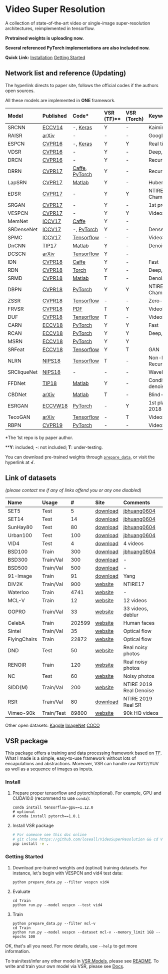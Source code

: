 # Video Super Resolution
A collection of state-of-the-art video or single-image super-resolution architectures, reimplemented in tensorflow.

**Pretrained weights is uploading now.**

**Several referenced PyTorch implementations are also included now.**

**Quick Link:** [Installation](#install) [Getting Started](#Getting-Started) 

## Network list and reference (Updating)
The hyperlink directs to paper site, follows the official codes if the authors open sources.

All these models are implemented in **ONE** framework.

|Model |Published |Code* |VSR (TF)**|VSR (Torch)|Keywords|Pretrained|
|:-----|:---------|:-----|:---------|:----------|:-------|:---------|
|SRCNN|[ECCV14](https://arxiv.org/abs/1501.00092)|-, [Keras](https://github.com/qobilidop/srcnn)|Y|-| Kaiming |[√](https://github.com/LoSealL/Model/releases)|
|RAISR|[arXiv](https://arxiv.org/abs/1606.01299)|-|-|-| Google, Pixel 3 ||
|ESPCN|[CVPR16](https://arxiv.org/abs/1609.05158)|-, [Keras](https://github.com/qobilidop/srcnn)|Y|Y| Real time |[√](https://github.com/LoSealL/Model/releases)|
|VDSR|[CVPR16](https://arxiv.org/abs/1511.04587)|-|Y|-| Deep, Residual |[√](https://drive.google.com/open?id=1hW5YDxXpmjO2IfAy8f29O7yf1M3fPIg1)|
|DRCN|[CVPR16](https://arxiv.org/abs/1511.04491)|-|Y|-| Recurrent ||
|DRRN|[CVPR17](http://cvlab.cse.msu.edu/pdfs/Tai_Yang_Liu_CVPR2017.pdf)|[Caffe](https://github.com/tyshiwo/DRRN_CVPR17), [PyTorch](https://github.com/jt827859032/DRRN-pytorch)|Y|-| Recurrent ||
|LapSRN|[CVPR17](http://vllab.ucmerced.edu/wlai24/LapSRN/)|[Matlab](https://github.com/phoenix104104/LapSRN)|Y|-| Huber loss ||
|EDSR|[CVPR17](https://arxiv.org/abs/1707.02921)|-|Y|Y| NTIRE17 Champion |[√](https://github.com/LoSealL/Model/releases)|
|SRGAN|[CVPR17](https://arxiv.org/abs/1609.04802)|-|Y|-| 1st proposed GAN ||
|VESPCN|[CVPR17](https://arxiv.org/abs/1611.05250)|-|Y|Y| VideoSR |[√](https://drive.google.com/open?id=19u4YpsyThxW5dv4fhpMj7c5gZeEDKthm)|
|MemNet|[ICCV17](https://arxiv.org/abs/1708.02209)|[Caffe](https://github.com/tyshiwo/MemNet)|Y|-|||
|SRDenseNet|[ICCV17](http://openaccess.thecvf.com/content_ICCV_2017/papers/Tong_Image_Super-Resolution_Using_ICCV_2017_paper.pdf)|-, [PyTorch](https://github.com/wxywhu/SRDenseNet-pytorch)|Y|-| Dense |[√](https://drive.google.com/open?id=1aXAfRqZieY6mTfZUnErG84-9NfkQSeDw)|
|SPMC|[ICCV17](https://arxiv.org/abs/1704.02738)|[Tensorflow](https://github.com/jiangsutx/SPMC_VideoSR)|-|-| VideoSR ||
|DnCNN|[TIP17](http://ieeexplore.ieee.org/document/7839189/)|[Matlab](https://github.com/cszn/DnCNN)|Y|-| Denoise |[√](https://github.com/LoSealL/Model/releases)|
|DCSCN|[arXiv](https://arxiv.org/abs/1707.05425)|[Tensorflow](https://github.com/jiny2001/dcscn-super-resolution)|Y|-|||
|IDN|[CVPR18](https://arxiv.org/abs/1803.09454)|[Caffe](https://github.com/Zheng222/IDN-Caffe)|Y|-| Fast |[√](https://drive.google.com/open?id=1Fh3rtvrKKLAK27r518T1M_JET_LWZAFQ)|
|RDN|[CVPR18](https://arxiv.org/abs/1802.08797)|[Torch](https://github.com/yulunzhang/RDN)|Y|-| Deep, BI-BD-DN ||
|SRMD|[CVPR18](https://arxiv.org/abs/1712.06116)|[Matlab](https://github.com/cszn/SRMD)|T|-| Denoise/Deblur/SR ||
|DBPN|[CVPR18](https://arxiv.org/abs/1803.02735)|[PyTorch](https://github.com/alterzero/DBPN-Pytorch)|Y|Y| NTIRE18 Champion |[√](https://drive.google.com/open?id=1ymtlOjhkGmad-od0zw7yTf17nWD4KMVi)|
|ZSSR|[CVPR18](http://www.wisdom.weizmann.ac.il/~vision/zssr/)|[Tensorflow](https://github.com/assafshocher/ZSSR)|-|-| Zero-shot ||
|FRVSR|[CVPR18](https://arxiv.org/abs/1801.04590)|[PDF](https://github.com/msmsajjadi/FRVSR)|T|Y| VideoSR ||
|DUF|[CVPR18](http://openaccess.thecvf.com/content_cvpr_2018/papers/Jo_Deep_Video_Super-Resolution_CVPR_2018_paper.pdf)|[Tensorflow](https://github.com/yhjo09/VSR-DUF)|T|-| VideoSR ||
|CARN|[ECCV18](https://arxiv.org/abs/1803.08664)|[PyTorch](https://github.com/nmhkahn/CARN-pytorch)|Y|Y| Fast |[√](https://github.com/LoSealL/Model/releases)|
|RCAN|[ECCV18](https://arxiv.org/abs/1807.02758)|[PyTorch](https://github.com/yulunzhang/RCAN)|Y|Y| Deep, BI-BD-DN ||
|MSRN|[ECCV18](http://openaccess.thecvf.com/content_ECCV_2018/papers/Juncheng_Li_Multi-scale_Residual_Network_ECCV_2018_paper.pdf)|[PyTorch](https://github.com/MIVRC/MSRN-PyTorch)|Y|Y| |[√](https://drive.google.com/open?id=1A0LoY3oB_VnArP3GzI1ILUNJbLAEjdtJ)|
|SRFeat|[ECCV18](http://openaccess.thecvf.com/content_ECCV_2018/papers/Seong-Jin_Park_SRFeat_Single_Image_ECCV_2018_paper.pdf)|[Tensorflow](https://github.com/HyeongseokSon1/SRFeat)|Y|T| GAN ||
|NLRN|[NIPS18](https://papers.nips.cc/paper/7439-non-local-recurrent-network-for-image-restoration.pdf)|[Tensorflow](https://github.com/Ding-Liu/NLRN)|T|-| Non-local, Recurrent ||
|SRCliqueNet|[NIPS18](https://arxiv.org/abs/1809.04508)|-|-|-| Wavelet ||
|FFDNet|[TIP18](https://ieeexplore.ieee.org/document/8365806/)|[Matlab](https://github.com/cszn/FFDNet)|Y|-| Conditional denoise||
|CBDNet|[arXiv](https://arxiv.org/abs/1807.04686)|[Matlab](https://github.com/GuoShi28/CBDNet)|T|-| Blind-denoise ||
|ESRGAN|[ECCVW18](http://arxiv.org/abs/1809.00219)|[PyTorch](https://github.com/xinntao/ESRGAN)|-|Y|1st place PIRM 2018||
|TecoGAN|[arXiv](http://arxiv.org/abs/1811.09393)|[Tensorflow](https://github.com/thunil/TecoGAN)|-|T| VideoSR GAN||
|RBPN|[CVPR19](https://arxiv.org/abs/1903.10128)|[PyTorch](https://github.com/alterzero/RBPN-PyTorch)|-|-| VideoSR ||

\*The 1st repo is by paper author.

\**__Y__: included; __-__: not included; __T__: under-testing. 

You can download pre-trained weights through [`prepare_data`](./prepare_data.py), or visit the hyperlink at **√**.

## Link of datasets
*(please contact me if any of links offend you or any one disabled)*

|Name|Usage|#|Site|Comments|
|:---|:----|:----|:---|:-----|
|SET5|Test|5|[download](https://uofi.box.com/shared/static/kfahv87nfe8ax910l85dksyl2q212voc.zip)|[jbhuang0604](https://github.com/jbhuang0604/SelfExSR)|
|SET14|Test|14|[download](https://uofi.box.com/shared/static/igsnfieh4lz68l926l8xbklwsnnk8we9.zip)|[jbhuang0604](https://github.com/jbhuang0604/SelfExSR)|
|SunHay80|Test|80|[download](https://uofi.box.com/shared/static/rirohj4773jl7ef752r330rtqw23djt8.zip)|[jbhuang0604](https://github.com/jbhuang0604/SelfExSR)|
|Urban100|Test|100|[download](https://uofi.box.com/shared/static/65upg43jjd0a4cwsiqgl6o6ixube6klm.zip)|[jbhuang0604](https://github.com/jbhuang0604/SelfExSR)|
|VID4|Test|4|[download](https://people.csail.mit.edu/celiu/CVPR2011/videoSR.zip)|4 videos|
|BSD100|Train|300|[download](https://uofi.box.com/shared/static/qgctsplb8txrksm9to9x01zfa4m61ngq.zip)|[jbhuang0604](https://github.com/jbhuang0604/SelfExSR)|
|BSD300|Train/Val|300|[download](https://www2.eecs.berkeley.edu/Research/Projects/CS/vision/grouping/segbench/BSDS300-images.tgz)|-|
|BSD500|Train/Val|500|[download](http://www.eecs.berkeley.edu/Research/Projects/CS/vision/grouping/BSR/BSR_bsds500.tgz)|-|
|91-Image|Train|91|[download](http://www.ifp.illinois.edu/~jyang29/codes/ScSR.rar)|Yang|
|DIV2K|Train/Val|900|[website](https://data.vision.ee.ethz.ch/cvl/DIV2K/)|NTIRE17|
|Waterloo|Train|4741|[website](https://ece.uwaterloo.ca/~k29ma/exploration/)|-|
|MCL-V|Train|12|[website](http://mcl.usc.edu/mcl-v-database/)|12 videos|
|GOPRO|Train/Val|33|[website](https://github.com/SeungjunNah/DeepDeblur_release)|33 videos, deblur|
|CelebA|Train|202599|[website](http://mmlab.ie.cuhk.edu.hk/projects/CelebA.html)|Human faces|
|Sintel|Train/Val|35|[website](http://sintel.is.tue.mpg.de/downloads)|Optical flow|
|FlyingChairs|Train|22872|[website](https://lmb.informatik.uni-freiburg.de/resources/datasets/FlyingChairs.en.html#flyingchairs)|Optical flow|
|DND|Test|50|[website](https://noise.visinf.tu-darmstadt.de/)|Real noisy photos|
|RENOIR|Train|120|[website](http://ani.stat.fsu.edu/~abarbu/Renoir.html)|Real noisy photos|
|NC|Test|60|[website](http://demo.ipol.im/demo/125/)|Noisy photos|
|SIDD(M)|Train/Val|200|[website](https://www.eecs.yorku.ca/~kamel/sidd/)|NTIRE 2019 Real Denoise|
|RSR|Train/Val|80|[download]()|NTIRE 2019 Real SR|
|Vimeo-90k|Train/Test|89800|[website](http://toflow.csail.mit.edu/)|90k HQ videos|

Other open datasets:
[Kaggle](https://www.kaggle.com/datasets)
[ImageNet](http://www.image-net.org/)
[COCO](http://cocodataset.org/)

## VSR package
This package offers a training and data processing framework based on [TF](https://www.tensorflow.org).
What I made is a simple, easy-to-use framework without lots of encapulations and abstractions.
Moreover, VSR can handle raw NV12/YUV as well as a sequence of images as inputs.

### Install

1. Prepare proper tensorflow and pytorch(optional). For example, GPU and CUDA10.0 (recommend to use `conda`):

   ```shell
   conda install tensorflow-gpu==1.12.0
   # optional
   # conda install pytorch==1.0.1
   ```

2. Install VSR package

   ```bash
   # For someone see this doc online
   # git clone https://github.com/loseall/VideoSuperResolution && cd VideoSuperResolution
   pip install -e .
   ```
### Getting Started

1. Download pre-trained weights and (optinal) training datasets. For instance, let\'s begin with VESPCN and vid4 test data:
   ```shell
   python prepare_data.py --filter vespcn vid4
   ```

2. Evaluate
   ```shell
   cd Train
   python run.py --model vespcn --test vid4
   ```

3. Train
   ```shell
   python prepare_data.py --filter mcl-v
   cd Train
   python run.py --model vespcn --dataset mcl-v --memory_limit 1GB --epochs 100
   ```

OK, that's all you need. For more details, use `--help` to get more information.

To train/test/infer any other model in [VSR.Models](./VSR/Models/__init__.py), please see [README](./Train/README.md).
To write and train your own model via VSR, please see [Docs](./Docs).
